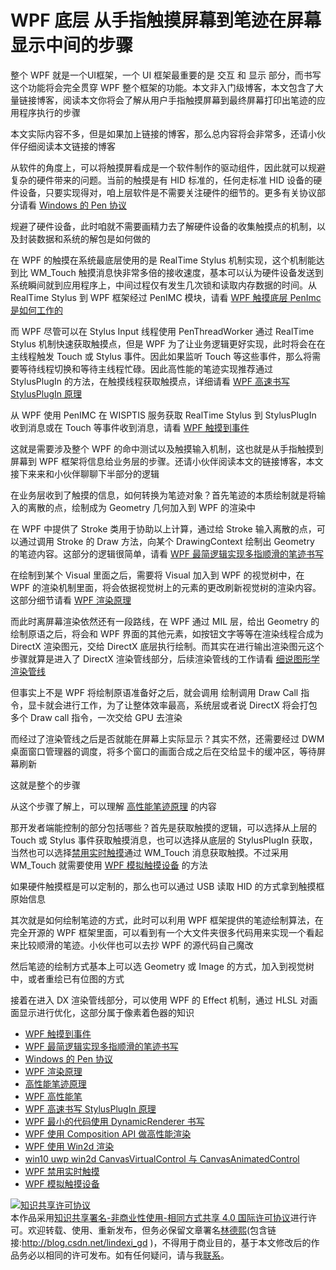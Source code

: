 # WPF 底层 从手指触摸屏幕到笔迹在屏幕显示中间的步骤

整个 WPF 就是一个UI框架，一个 UI 框架最重要的是 交互 和 显示 部分，而书写这个功能将会完全贯穿 WPF 整个框架的功能。本文非入门级博客，本文包含了大量链接博客，阅读本文你将会了解从用户手指触摸屏幕到最终屏幕打印出笔迹的应用程序执行的步骤

<!--more-->
<!-- CreateTime:2020/8/24 8:47:14 -->

<!-- 发布 -->

本文实际内容不多，但是如果加上链接的博客，那么总内容将会非常多，还请小伙伴仔细阅读本文链接的博客

从软件的角度上，可以将触摸屏看成是一个软件制作的驱动组件，因此就可以规避复杂的硬件带来的问题。当前的触摸是有 HID 标准的，任何走标准 HID 设备的硬件设备，只要实现得对，咱上层软件是不需要关注硬件的细节的。更多有关协议部分请看 [Windows 的 Pen 协议](https://blog.lindexi.com/post/Windows-%E7%9A%84-Pen-%E5%8D%8F%E8%AE%AE.html)

规避了硬件设备，此时咱就不需要画精力去了解硬件设备的收集触摸点的机制，以及封装数据和系统的解包是如何做的

在 WPF 的触摸在系统最底层使用的是 RealTime Stylus 机制实现，这个机制能达到比 WM_Touch 触摸消息快非常多倍的接收速度，基本可以认为硬件设备发送到系统瞬间就到应用程序上，中间过程仅有发生几次锁和读取内存数据的时间。从 RealTime Stylus 到 WPF 框架经过 PenIMC 模块，请看 [WPF 触摸底层 PenImc 是如何工作的](https://blog.lindexi.com/post/WPF-%E8%A7%A6%E6%91%B8%E5%BA%95%E5%B1%82-PenImc-%E6%98%AF%E5%A6%82%E4%BD%95%E5%B7%A5%E4%BD%9C%E7%9A%84.html)

而 WPF 尽管可以在 Stylus Input 线程使用 PenThreadWorker 通过 RealTime Stylus 机制快速获取触摸点，但是 WPF 为了让业务逻辑更好实现，此时将会在在主线程触发 Touch 或 Stylus 事件。因此如果监听 Touch 等这些事件，那么将需要等待线程切换和等待主线程忙碌。因此高性能的笔迹实现推荐通过 StylusPlugIn 的方法，在触摸线程获取触摸点，详细请看 [WPF 高速书写 StylusPlugIn 原理](https://blog.lindexi.com/post/WPF-%E9%AB%98%E9%80%9F%E4%B9%A6%E5%86%99-StylusPlugIn-%E5%8E%9F%E7%90%86.html)

从 WPF 使用 PenIMC 在 WISPTIS 服务获取 RealTime Stylus 到 StylusPlugIn 收到消息或在 Touch 等事件收到消息，请看 [WPF 触摸到事件](https://blog.lindexi.com/post/WPF-%E8%A7%A6%E6%91%B8%E5%88%B0%E4%BA%8B%E4%BB%B6.html)

这就是需要涉及整个 WPF 的命中测试以及触摸输入机制，这也就是从手指触摸到屏幕到 WPF 框架将信息给业务层的步骤。还请小伙伴阅读本文的链接博客，本文接下来来和小伙伴聊聊下半部分的逻辑

在业务层收到了触摸的信息，如何转换为笔迹对象？首先笔迹的本质绘制就是将输入的离散的点，绘制成为 Geometry 几何加入到 WPF 的渲染中

在 WPF 中提供了 Stroke 类用于协助以上计算，通过给 Stroke 输入离散的点，可以通过调用 Stroke 的 Draw 方法，向某个 DrawingContext 绘制出 Geometry 的笔迹内容。这部分的逻辑很简单，请看 [WPF 最简逻辑实现多指顺滑的笔迹书写](https://blog.lindexi.com/post/WPF-%E6%9C%80%E7%AE%80%E9%80%BB%E8%BE%91%E5%AE%9E%E7%8E%B0%E5%A4%9A%E6%8C%87%E9%A1%BA%E6%BB%91%E7%9A%84%E7%AC%94%E8%BF%B9%E4%B9%A6%E5%86%99.html)

在绘制到某个 Visual 里面之后，需要将 Visual 加入到 WPF 的视觉树中，在 WPF 的渲染机制里面，将会依据视觉树上的元素的更改刷新视觉树的渲染内容。这部分细节请看 [WPF 渲染原理](https://blog.lindexi.com/post/WPF-%E6%B8%B2%E6%9F%93%E5%8E%9F%E7%90%86.html)

而此时离屏幕渲染依然还有一段路线，在 WPF 通过 MIL 层，给出 Geometry 的绘制原语之后，将会和 WPF 界面的其他元素，如按钮文字等等在渲染线程合成为 DirectX 渲染图元，交给 DirectX 底层执行绘制。而其实在进行输出渲染图元这个步骤就算是进入了 DirectX 渲染管线部分，后续渲染管线的工作请看 [细说图形学渲染管线](https://zhuanlan.zhihu.com/p/79183044)

但事实上不是 WPF 将绘制原语准备好之后，就会调用 绘制调用 Draw Call 指令，显卡就会进行工作，为了让整体效率最高，系统层或者说 DirectX 将会打包多个 Draw call 指令，一次交给 GPU 去渲染

而经过了渲染管线之后是否就能在屏幕上实际显示？其实不然，还需要经过 DWM 桌面窗口管理器的调度，将多个窗口的画面合成之后在交给显卡的缓冲区，等待屏幕刷新

这就是整个的步骤

从这个步骤了解上，可以理解 [高性能笔迹原理](https://blog.lindexi.com/post/%E9%AB%98%E6%80%A7%E8%83%BD%E7%AC%94%E8%BF%B9%E5%8E%9F%E7%90%86.html) 的内容

那开发者端能控制的部分包括哪些？首先是获取触摸的逻辑，可以选择从上层的 Touch 或 Stylus 事件获取触摸消息，也可以选择从底层的 StylusPlugIn 获取，当然也可以选择[禁用实时触摸](https://blog.lindexi.com/post/WPF-%E7%A6%81%E7%94%A8%E5%AE%9E%E6%97%B6%E8%A7%A6%E6%91%B8.html)通过 WM_Touch 消息获取触摸。不过采用 WM_Touch 就需要使用 [WPF 模拟触摸设备](https://blog.lindexi.com/post/WPF-%E6%A8%A1%E6%8B%9F%E8%A7%A6%E6%91%B8%E8%AE%BE%E5%A4%87.html) 的方法

如果硬件触摸框是可以定制的，那么也可以通过 USB 读取 HID 的方式拿到触摸框原始信息

其次就是如何绘制笔迹的方式，此时可以利用 WPF 框架提供的笔迹绘制算法，在完全开源的 WPF 框架里面，可以看到有一个大文件夹很多代码用来实现一个看起来比较顺滑的笔迹。小伙伴也可以去抄 WPF 的源代码自己魔改

然后笔迹的绘制方式基本上可以选 Geometry 或 Image 的方式，加入到视觉树中，或者重绘已有位图的方式

接着在进入 DX 渲染管线部分，可以使用 WPF 的 Effect 机制，通过 HLSL 对画面显示进行优化，这部分属于像素着色器的知识

- [WPF 触摸到事件](https://blog.lindexi.com/post/WPF-%E8%A7%A6%E6%91%B8%E5%88%B0%E4%BA%8B%E4%BB%B6.html)
- [WPF 最简逻辑实现多指顺滑的笔迹书写](https://blog.lindexi.com/post/WPF-%E6%9C%80%E7%AE%80%E9%80%BB%E8%BE%91%E5%AE%9E%E7%8E%B0%E5%A4%9A%E6%8C%87%E9%A1%BA%E6%BB%91%E7%9A%84%E7%AC%94%E8%BF%B9%E4%B9%A6%E5%86%99.html)
- [Windows 的 Pen 协议](https://blog.lindexi.com/post/Windows-%E7%9A%84-Pen-%E5%8D%8F%E8%AE%AE.html)
- [WPF 渲染原理](https://lindexi.gitee.io/post/WPF-%E6%B8%B2%E6%9F%93%E5%8E%9F%E7%90%86.html )
- [高性能笔迹原理](https://blog.lindexi.com/post/%E9%AB%98%E6%80%A7%E8%83%BD%E7%AC%94%E8%BF%B9%E5%8E%9F%E7%90%86.html)
- [WPF 高性能笔](https://blog.lindexi.com/post/WPF-%E9%AB%98%E6%80%A7%E8%83%BD%E7%AC%94.html ) 
- [WPF 高速书写 StylusPlugIn 原理](https://blog.lindexi.com/post/WPF-%E9%AB%98%E9%80%9F%E4%B9%A6%E5%86%99-StylusPlugIn-%E5%8E%9F%E7%90%86.html )
- [WPF 最小的代码使用 DynamicRenderer 书写](https://blog.lindexi.com/post/WPF-%E6%9C%80%E5%B0%8F%E7%9A%84%E4%BB%A3%E7%A0%81%E4%BD%BF%E7%94%A8-DynamicRenderer-%E4%B9%A6%E5%86%99.html )
- [WPF 使用 Composition API 做高性能渲染](https://blog.lindexi.com/post/WPF-%E4%BD%BF%E7%94%A8-Composition-API-%E5%81%9A%E9%AB%98%E6%80%A7%E8%83%BD%E6%B8%B2%E6%9F%93.html )
- [WPF 使用 Win2d 渲染](https://blog.lindexi.com/post/WPF-%E4%BD%BF%E7%94%A8-Win2d-%E6%B8%B2%E6%9F%93.html )
- [win10 uwp win2d CanvasVirtualControl 与 CanvasAnimatedControl](https://blog.lindexi.com/post/win10-uwp-win2d-CanvasVirtualControl-%E4%B8%8E-CanvasAnimatedControl.html )
- [WPF 禁用实时触摸](https://blog.lindexi.com/post/WPF-%E7%A6%81%E7%94%A8%E5%AE%9E%E6%97%B6%E8%A7%A6%E6%91%B8.html)
- [WPF 模拟触摸设备](https://blog.lindexi.com/post/WPF-%E6%A8%A1%E6%8B%9F%E8%A7%A6%E6%91%B8%E8%AE%BE%E5%A4%87.html)

<a rel="license" href="http://creativecommons.org/licenses/by-nc-sa/4.0/"><img alt="知识共享许可协议" style="border-width:0" src="https://licensebuttons.net/l/by-nc-sa/4.0/88x31.png" /></a><br />本作品采用<a rel="license" href="http://creativecommons.org/licenses/by-nc-sa/4.0/">知识共享署名-非商业性使用-相同方式共享 4.0 国际许可协议</a>进行许可。欢迎转载、使用、重新发布，但务必保留文章署名[林德熙](http://blog.csdn.net/lindexi_gd)(包含链接:http://blog.csdn.net/lindexi_gd )，不得用于商业目的，基于本文修改后的作品务必以相同的许可发布。如有任何疑问，请与我[联系](mailto:lindexi_gd@163.com)。  
